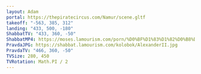 ```yaml
---
layout: Adam
portal: https://thepiratecircus.com/Namur/scene.gltf
takeoff: "-563, 385, 312"
landing: "433, 500, -180"
ShabbatTV: "433, 360, -50"
ShabbatMP4: https://moses.lamourism.com/porn/%D0%BF%D1%83%D1%82%D0%B8%D0%BD%D1%81%D0%BA%D0%B8%D0%B5-%D0%BF%D0%B5%D0%BD%D1%81%D0%B8%D0%BE%D0%BD%D0%B5%D1%80%D1%8B.mp4
PravdaJPG: https://shabbat.lamourism.com/kolobok/AlexanderII.jpg
PravdaTV: "466, 360, -50"
TVSize: 280, 450
TVRotation: Math.PI / 2
---
```


